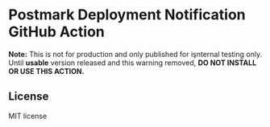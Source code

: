 # Postmark Deployment Notification GitHub Action

**Note:** This is not for production and only published for işnternal testing only. Until **usable** version released and this warning removed, **DO NOT INSTALL OR USE THIS ACTION.**

## License

MIT license
